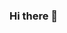 ### Hi there 👋
<!--
**donidolo/donidolo** is a ✨ _special_ ✨ repository because its `README.md` (this file) appears on your GitHub profile.
Here are some ideas to get you started:

- 👋  Hi, I’m Doni Kurniawan (@donidolo)
- 👀  I’m interested in Back End Development and Database Environment
- 🌱  I’m currently learning Golang as Rest API and Fire Base for Real Time DB
- 📫  How to reach me doni.kurniawan@elnusa.co.id
